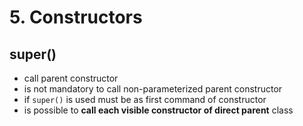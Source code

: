 # 5. Constructors #

## super() ##
* call parent constructor
* is not mandatory to call non-parameterized parent constructor
* if `super()` is used must be as first command of constructor
* is possible to **call each visible constructor of direct parent** class